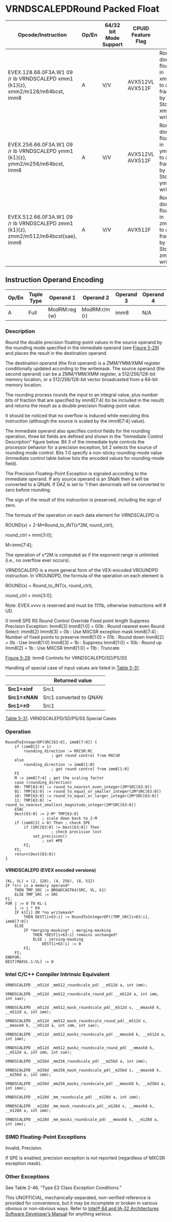 # VRNDSCALEPD**Round Packed Float**

| Opcode/Instruction                                                                  | Op/En | 64/32 bit Mode Support | CPUID Feature Flag | Description                                                                                                                                                                                |
| ----------------------------------------------------------------------------------- | ----- | ---------------------- | ------------------ | ------------------------------------------------------------------------------------------------------------------------------------------------------------------------------------------ |
| EVEX.128.66.0F3A.W1 09 /r ib VRNDSCALEPD xmm1 {k1}{z}, xmm2/m128/m64bcst, imm8      | A     | V/V                    | AVX512VL AVX512F   | Rounds packed double precision floating-point values in xmm2/m128/m64bcst to a number of fraction bits specified by the imm8 field. Stores the result in xmm1 register. Under writemask.   |
| EVEX.256.66.0F3A.W1 09 /r ib VRNDSCALEPD ymm1 {k1}{z}, ymm2/m256/m64bcst, imm8      | A     | V/V                    | AVX512VL AVX512F   | Rounds packed double precision floating-point values in ymm2/m256/m64bcst to a number of fraction bits specified by the imm8 field. Stores the result in ymm1 register. Under writemask.   |
| EVEX.512.66.0F3A.W1 09 /r ib VRNDSCALEPD zmm1 {k1}{z}, zmm2/m512/m64bcst{sae}, imm8 | A     | V/V                    | AVX512F            | Rounds packed double precision floating-point values in zmm2/m512/m64bcst to a number of fraction bits specified by the imm8 field. Stores the result in zmm1 register using writemask k1. |

## Instruction Operand Encoding

| Op/En | Tuple Type | Operand 1     | Operand 2     | Operand 3 | Operand 4 |
| ----- | ---------- | ------------- | ------------- | --------- | --------- |
| A     | Full       | ModRM:reg (w) | ModRM:r/m (r) | imm8      | N/A       |

### Description

Round the double precision floating-point values in the source operand by the rounding mode specified in the immediate operand (see [Figure 5-29](/x86/vrndscalepd#fig-5-29)) and places the result in the destination operand.

The destination operand (the first operand) is a ZMM/YMM/XMM register conditionally updated according to the writemask. The source operand (the second operand) can be a ZMM/YMM/XMM register, a 512/256/128-bit memory location, or a 512/256/128-bit vector broadcasted from a 64-bit memory location.

The rounding process rounds the input to an integral value, plus number bits of fraction that are specified by imm8[7:4] (to be included in the result) and returns the result as a double precision floating-point value.

It should be noticed that no overflow is induced while executing this instruction (although the source is scaled by the imm8[7:4] value).

The immediate operand also specifies control fields for the rounding operation, three bit fields are defined and shown in the “Immediate Control Description” figure below. Bit 3 of the immediate byte controls the processor behavior for a precision exception, bit 2 selects the source of rounding mode control. Bits 1:0 specify a non-sticky rounding-mode value (immediate control table below lists the encoded values for rounding-mode field).

The Precision Floating-Point Exception is signaled according to the immediate operand. If any source operand is an SNaN then it will be converted to a QNaN. If DAZ is set to ‘1 then denormals will be converted to zero before rounding.

The sign of the result of this instruction is preserved, including the sign of zero.

The formula of the operation on each data element for VRNDSCALEPD is

ROUND(x) = 2-M\*Round_to_INT(x\*2M, round_ctrl),

round_ctrl = imm[3:0];

M=imm[7:4];

The operation of x\*2M is computed as if the exponent range is unlimited (i.e., no overflow ever occurs).

VRNDSCALEPD is a more general form of the VEX-encoded VROUNDPD instruction. In VROUNDPD, the formula of the operation on each element is

ROUND(x) = Round_to_INT(x, round_ctrl),

round_ctrl = imm[3:0];

Note: EVEX.vvvv is reserved and must be 1111b, otherwise instructions will #​​​UD.

0
imm8
SPE
RS
Round Control Override
Fixed point length
Suppress Precision Exception: Imm8[3]
Imm8[1:0] = 00b : Round nearest even
Round Select: Imm8[2]
Imm8[3] = 0b : Use MXCSR exception mask
Imm8[7:4] : Number of fixed points to preserve
Imm8[1:0] = 01b : Round down
Imm8[2] = 0b : Use Imm8[1:0]
Imm8[3] = 1b : Suppress
Imm8[1:0] = 10b : Round up
Imm8[2] = 1b : Use MXCSR
Imm8[1:0] = 11b : Truncate

[Figure 5-29](/x86/vrndscalepd#fig-5-29). Imm8 Controls for VRNDSCALEPD/SD/PS/SS

Handling of special case of input values are listed in [Table 5-31](/x86/vrndscalepd#tbl-5-31).

|               | Returned value         |
| ------------- | ---------------------- |
| **Src1=±inf** | Src1                   |
| **Src1=±NAN** | Src1 converted to QNAN |
| **Src1=±0**   | Src1                   |

[Table 5-31](/x86/vrndscalepd#tbl-5-31). VRNDSCALEPD/SD/PS/SS Special Cases

### Operation

```
RoundToIntegerDP(SRC[63:0], imm8[7:0]) {
    if (imm8[2] = 1)
        rounding_direction := MXCSR:RC
                    ; get round control from MXCSR
    else
        rounding_direction := imm8[1:0]
                    ; get round control from imm8[1:0]
    FI
    M := imm8[7:4] ; get the scaling factor
    case (rounding_direction)
    00: TMP[63:0] := round_to_nearest_even_integer(2M*SRC[63:0])
    01: TMP[63:0] := round_to_equal_or_smaller_integer(2M*SRC[63:0])
    10: TMP[63:0] := round_to_equal_or_larger_integer(2M*SRC[63:0])
    11: TMP[63:0] := round_to_nearest_smallest_magnitude_integer(2M*SRC[63:0])
    ESAC
    Dest[63:0] := 2-M* TMP[63:0]
                ; scale down back to 2-M
    if (imm8[3] = 0) Then ; check SPE
        if (SRC[63:0] != Dest[63:0]) Then
                    ; check precision lost
            set_precision()
                ; set #PE
        FI;
    FI;
    return(Dest[63:0])
}

```

#### VRNDSCALEPD (EVEX encoded versions)

```
(KL, VL) = (2, 128), (4, 256), (8, 512)
IF *src is a memory operand*
    THEN TMP_SRC := BROADCAST64(SRC, VL, k1)
    ELSE TMP_SRC := SRC
FI;
FOR j := 0 TO KL-1
    i := j * 64
    IF k1[j] OR *no writemask*
        THEN DEST[i+63:i] := RoundToIntegerDP((TMP_SRC[i+63:i], imm8[7:0])
    ELSE
        IF *merging-masking* ; merging-masking
            THEN *DEST[i+63:i] remains unchanged*
            ELSE ; zeroing-masking
                DEST[i+63:i] := 0
        FI;
    FI;
ENDFOR;
DEST[MAXVL-1:VL] := 0

```

### Intel C/C++ Compiler Intrinsic Equivalent

```
VRNDSCALEPD __m512d _mm512_roundscale_pd( __m512d a, int imm);

```

```
VRNDSCALEPD __m512d _mm512_roundscale_round_pd( __m512d a, int imm, int sae);

```

```
VRNDSCALEPD __m512d _mm512_mask_roundscale_pd(__m512d s, __mmask8 k, __m512d a, int imm);

```

```
VRNDSCALEPD __m512d _mm512_mask_roundscale_round_pd(__m512d s, __mmask8 k, __m512d a, int imm, int sae);

```

```
VRNDSCALEPD __m512d _mm512_maskz_roundscale_pd( __mmask8 k, __m512d a, int imm);

```

```
VRNDSCALEPD __m512d _mm512_maskz_roundscale_round_pd( __mmask8 k, __m512d a, int imm, int sae);

```

```
VRNDSCALEPD __m256d _mm256_roundscale_pd( __m256d a, int imm);

```

```
VRNDSCALEPD __m256d _mm256_mask_roundscale_pd(__m256d s, __mmask8 k, __m256d a, int imm);

```

```
VRNDSCALEPD __m256d _mm256_maskz_roundscale_pd( __mmask8 k, __m256d a, int imm);

```

```
VRNDSCALEPD __m128d _mm_roundscale_pd( __m128d a, int imm);

```

```
VRNDSCALEPD __m128d _mm_mask_roundscale_pd(__m128d s, __mmask8 k, __m128d a, int imm);

```

```
VRNDSCALEPD __m128d _mm_maskz_roundscale_pd( __mmask8 k, __m128d a, int imm);

```

### SIMD Floating-Point Exceptions

Invalid, Precision.

If SPE is enabled, precision exception is not reported (regardless of MXCSR exception mask).

### Other Exceptions

See Table 2-46, “Type E2 Class Exception Conditions.”

This UNOFFICIAL, mechanically-separated, non-verified reference is provided for convenience, but it may be
incomplete or broken in various obvious or non-obvious
ways. Refer to [Intel® 64 and IA-32 Architectures Software Developer’s Manual](https://software.intel.com/en-us/download/intel-64-and-ia-32-architectures-sdm-combined-volumes-1-2a-2b-2c-2d-3a-3b-3c-3d-and-4) for anything serious.

